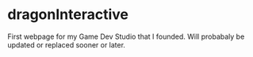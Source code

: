 # dragonInteractive
First webpage for my Game Dev Studio that I founded.
Will probabaly be updated or replaced sooner or later. 
